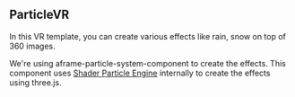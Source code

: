 ## ParticleVR

In this VR template, you can create various effects like rain, snow on top of 360 images.

We're using aframe-particle-system-component to create the effects. This component uses [Shader Particle Engine](https://github.com/squarefeet/ShaderParticleEngine) internally to create the effects using three.js.